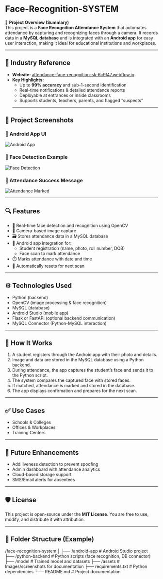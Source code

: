 # Face-Recognition-SYSTEM

📌 **Project Overview (Summary)**  
This project is a **Face Recognition Attendance System** that automates attendance by capturing and recognizing faces through a camera. It records data in a **MySQL database** and is integrated with an **Android app** for easy user interaction, making it ideal for educational institutions and workplaces.

---

## 🔗 Industry Reference


- **Website:** [attendance-face-recognition-sk-6c9f47.webflow.io](https://attendance-face-recognition-sk-6c9f47.webflow.io/)  
- **Key Highlights:**  
  - Up to **99% accuracy** and sub-1-second identification  
  - Real-time notifications & detailed attendance reports  
  - Deployable at entrances or inside classrooms  
  - Supports students, teachers, parents, and flagged “suspects”  
  ----

## 📸 Project Screenshots

### 🔹 Android App UI
![Android App](assets/android_ui.png)

### 🔹 Face Detection Example
![Face Detection](assets/face_detection.png)

### 🔹 Attendance Success Message
![Attendance Marked](assets/attendance_success.png)



---

## 🔍 Features
- 🎥 Real-time face detection and recognition using OpenCV
- 📸 Camera-based image capture
- 🗃️ Stores attendance data in a MySQL database
- 📱 Android app integration for:
  - Student registration (name, photo, roll number, DOB)
  - Face scan to mark attendance
- ⏱️ Marks attendance with date and time
- 🔁 Automatically resets for next scan

---

## ⚙️ Technologies Used
- Python (backend)
- OpenCV (image processing & face recognition)
- MySQL (database)
- Android Studio (mobile app)
- Flask or FastAPI (optional backend communication)
- MySQL Connector (Python-MySQL interaction)

---

## 🧪 How It Works
1. A student registers through the Android app with their photo and details.
2. Image and data are stored in the MySQL database using a Python backend.
3. During attendance, the app captures the student’s face and sends it to the Python script.
4. The system compares the captured face with stored faces.
5. If matched, attendance is marked and stored in the database.
6. The app displays confirmation and prepares for the next scan.

---

## ✅ Use Cases
- Schools & Colleges
- Offices & Workplaces
- Training Centers

---

## 🚀 Future Enhancements
- Add liveness detection to prevent spoofing
- Admin dashboard with attendance analytics
- Cloud-based storage support
- SMS/Email alerts for absentees

---

## 🛡️ License
This project is open-source under the **MIT License**. You are free to use, modify, and distribute it with attribution.

---

## 📂 Folder Structure (Example)
/face-recognition-system
│
├── /android-app # Android Studio project
├── /python-backend # Python scripts (face recognition, DB connector)
├── /model # Trained model and datasets
├── /assets # Images/screenshots for documentation
├── requirements.txt # Python dependencies
└── README.md # Project documentation
